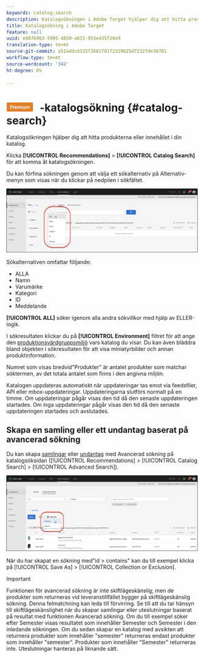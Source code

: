 ```yaml
---
keywords: catalog;search
description: Katalogsökningen i Adobe Target hjälper dig att hitta produkterna eller innehållet i din katalog.
title: Katalogsökning i Adobe Target
feature: null
uuid: e0876963-5905-4850-a615-953e435f26e9
translation-type: tm+mt
source-git-commit: a51addc6155f2681f01f2329b25d72327de36701
workflow-type: tm+mt
source-wordcount: '342'
ht-degree: 0%

---
```



# ![PREMIUM](/help/assets/premium.png) -katalogsökning {#catalog-search}

Katalogsökningen hjälper dig att hitta produkterna eller innehållet i din katalog.

Klicka **[!UICONTROL Recommendations]** > **[!UICONTROL Catalog Search]** för att komma åt katalogsökningen.

Du kan förfina sökningen genom att välja ett sökalternativ på Alternativ-menyn som visas när du klickar på nedpilen i sökfältet.

![](assets/searchproductsmenu.png)

Sökalternativen omfattar följande:

* ALLA
* Namn
* Varumärke
* Kategori
* ID
* Meddelande

**[!UICONTROL ALL]** söker igenom alla andra sökvillkor med hjälp av ELLER-logik.

I sökresultaten klickar du på **[!UICONTROL Environment]** filtret för att ange den [produktionsvärdgruppsmiljö](/help/administrating-target/hosts.md) vars katalog du visar. Du kan även bläddra bland objekten i sökresultaten för att visa miniatyrbilder och annan produktinformation.

Numret som visas bredvid&quot;Produkter&quot; är antalet produkter som matchar söktermen, av det totala antalet som finns i den angivna miljön.

Katalogen uppdateras automatiskt när uppdateringar tas emot via feedsfiler, API eller mbox-uppdateringar. Uppdateringarna slutförs normalt på en timme. Om uppdateringar pågår visas den tid då den senaste uppdateringen startades. Om inga uppdateringar pågår visas den tid då den senaste uppdateringen startades och avslutades.

## Skapa en samling eller ett undantag baserat på avancerad sökning

Du kan skapa [samlingar](/help/c-recommendations/c-products/collections.md) eller [undantag](/help/c-recommendations/c-products/exclusions.md) med Avancerad sökning på katalogsöksidan ([!UICONTROL Recommendations] > [!UICONTROL Catalog Search] > [!UICONTROL Advanced Search]).

![Dialogrutan Spara som](/help/c-recommendations/c-products/assets/save-as-dialog.png)

När du har skapat en sökning med&quot;id > contains&quot; kan du till exempel klicka på [!UICONTROL Save As] > [!UICONTROL Collection or Exclusion].

>[!IMPORTANT]
>
>Funktionen för avancerad sökning är inte skiftlägeskänslig; men de produkter som returneras vid leveranstillfället bygger på skiftlägeskänslig sökning. Denna felmatchning kan leda till förvirring. Se till att du tar hänsyn till skiftlägeskänslighet när du skapar samlingar eller uteslutningar baserat på resultat med funktionen Avancerad sökning. Om du till exempel söker efter Semester visas resultatet som innehåller Semester och Semester i den inledande sökningen. Om du sedan skapar en katalog med avsikten att returnera produkter som innehåller &quot;semester&quot; returneras endast produkter som innehåller &quot;semester&quot;. Produkter som innehåller &quot;Semester&quot; returneras inte. Uteslutningar hanteras på liknande sätt.
